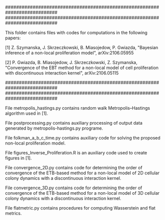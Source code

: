 ###########################################################################
###########################################################################

This folder contains files with codes for computations in the following papers:

[1] Z. Szymanska, J. Skrzeczkowski, B. Miasojedow, P. Gwiazda, "Bayesian inference of a non-local proliferation model", arXiv:2106.05955

[2] P. Gwiazda, B. Miasojedow, J. Skrzeczkowski, Z. Szymanska, "Convergence of the EBT method for a non-local model of cell proliferation with discontinuous interaction kernel", arXiv:2106.05115

###########################################################################
###########################################################################

File metropolis_hastings.py contains random walk Metropolis–Hastings algorithm used in [1].

File postprocessing.py contains auxiliary processing of output data generated by metropolis-hastings.py programe.

File folkman_a_b_c_time.py contains auxiliary code for solving the proposed non-local proliferation model.

File figures_Inverse_Proliferation.R is an auxiliary code used to create figures in [1].

File convergence_2D.py contains code for determining the order of convergence of the ETB-based method for a non-local model of 2D cellular colony dynamics with a discontinuous interaction kernel.

File convergence_3D.py contains code for determining the order of convergence of the ETB-based method for a non-local model of 3D cellular colony dynamics with a discontinuous interaction kernel.

File flatmetric.py contains procedures for computing Wasserstein and flat metrics.
